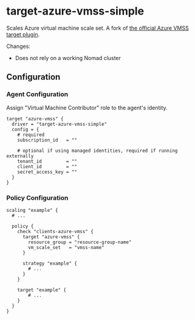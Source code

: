 # target-azure-vmss-simple

Scales Azure virtual machine scale set. A fork of [the official Azure VMSS target plugin](https://developer.hashicorp.com/nomad/tools/autoscaling/plugins/target/azure-vmss).

Changes:

- Does not rely on a working Nomad cluster

## Configuration

### Agent Configuration

Assign "Virtual Machine Contributor" role to the agent's identity.

```hcl
target "azure-vmss" {
  driver = "target-azure-vmss-simple"
  config = {
    # required
    subscription_id   = ""
    
    # optional if using managed identities, required if running externally
    tenant_id         = ""
    client_id         = ""
    secret_access_key = ""
  }
}
```

### Policy Configuration

```hcl
scaling "example" {
  # ...

  policy {
    check "clients-azure-vmss" {
      target "azure-vmss" {
        resource_group = "resource-group-name"
        vm_scale_set   = "vmss-name"
      }

      strategy "example" {
        # ...
      }
    }

    target "example" {
        # ...
    }
  }
}
```
